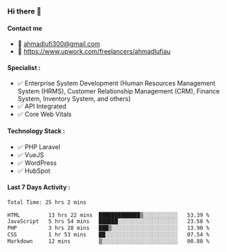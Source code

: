 ### Hi there 👋

#### Contact me 
- :email: ahmadlufi300@gmail.com
- 🔭 https://www.upwork.com/freelancers/ahmadlufiau

#### Specialist :
- ✅ Enterprise System Development (Human Resources Management System (HRMS), Customer Relationship Management (CRM), Finance System, Inventory System, and others)
- ✅ API Integrated
- ✅ Core Web Vitals

#### Technology Stack :

- ✅ PHP Laravel
- ✅ VueJS
- ✅ WordPress
- ✅ HubSpot

#### Last 7 Days Activity :
<!--START_SECTION:waka-->

```txt
Total Time: 25 hrs 2 mins

HTML         13 hrs 22 mins  █████████████▒░░░░░░░░░░░   53.39 %
JavaScript   5 hrs 54 mins   ██████░░░░░░░░░░░░░░░░░░░   23.58 %
PHP          3 hrs 28 mins   ███▒░░░░░░░░░░░░░░░░░░░░░   13.90 %
CSS          1 hr 53 mins    ██░░░░░░░░░░░░░░░░░░░░░░░   07.54 %
Markdown     12 mins         ▒░░░░░░░░░░░░░░░░░░░░░░░░   00.80 %
```

<!--END_SECTION:waka-->

<!--
**ahmadlufiau/ahmadlufiau** is a ✨ _special_ ✨ repository because its `README.md` (this file) appears on your GitHub profile.

Here are some ideas to get you started:

- 🔭 I’m currently working on ...
- 🌱 I’m currently learning ...
- 👯 I’m looking to collaborate on ...
- 🤔 I’m looking for help with ...
- 💬 Ask me about ...
- 📫 How to reach me: ...
- 😄 Pronouns: ...
- ⚡ Fun fact: ...
-->
